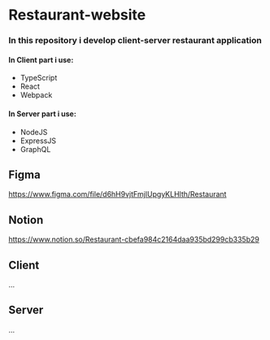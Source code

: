 # Restaurant-website
### In this repository i develop client-server restaurant application

#### In Client part i use:
+ TypeScript
+ React
+ Webpack

#### In Server part i use:
+ NodeJS
+ ExpressJS
+ GraphQL

## Figma
https://www.figma.com/file/d6hH9vjtFmjIUpgyKLHlth/Restaurant

## Notion
https://www.notion.so/Restaurant-cbefa984c2164daa935bd299cb335b29

## Client
...

## Server
...